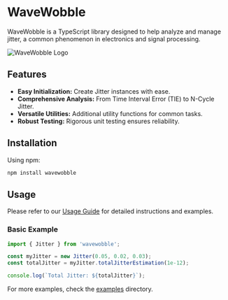 # WaveWobble

WaveWobble is a TypeScript library designed to help analyze and manage jitter, a common phenomenon in electronics and signal processing.

![WaveWobble Logo](path/to/logo/if/you/have/one.png)

## Features

- **Easy Initialization:** Create Jitter instances with ease.
- **Comprehensive Analysis:** From Time Interval Error (TIE) to N-Cycle Jitter.
- **Versatile Utilities:** Additional utility functions for common tasks.
- **Robust Testing:** Rigorous unit testing ensures reliability.

## Installation

Using npm:

```bash
npm install wavewobble
```

## Usage

Please refer to our [Usage Guide](./docs/USAGE.md) for detailed instructions and examples.

### Basic Example

```typescript
import { Jitter } from 'wavewobble';

const myJitter = new Jitter(0.05, 0.02, 0.03);
const totalJitter = myJitter.totalJitterEstimation(1e-12);

console.log(`Total Jitter: ${totalJitter}`);
```

For more examples, check the [examples](./examples) directory.
